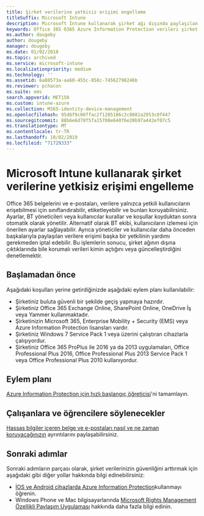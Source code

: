 ```yaml
---
title: Şirket verilerine yetkisiz erişimi engelleme
titleSuffix: Microsoft Intune
description: Microsoft Intune kullanarak şirket ağı dışında paylaşılan şirket verilerine yetkisiz erişimi engelleyin.
keywords: Office 365 O365 Azure Information Protection verileri şirket verilerini ağ dışında koruma
ms.author: dougeby
author: dougeby
manager: dougeby
ms.date: 01/02/2018
ms.topic: archived
ms.service: microsoft-intune
ms.localizationpriority: medium
ms.technology: ''
ms.assetid: 6a88573a-aa60-455c-858c-74562798246b
ms.reviewer: pchacon
ms.suite: ems
search.appverid: MET150
ms.custom: intune-azure
ms.collection: M365-identity-device-management
ms.openlocfilehash: 95d6f9c06ffac2f1205186c2c0881a2953c0f447
ms.sourcegitcommit: 88b6e6d70f5fa15708e640f6e20b97a442ef07c5
ms.translationtype: MT
ms.contentlocale: tr-TR
ms.lasthandoff: 10/02/2019
ms.locfileid: "71729333"
---
```

# <a name="prevent-unauthorized-access-to-company-data-using-microsoft-intune"></a>Microsoft Intune kullanarak şirket verilerine yetkisiz erişimi engelleme

Office 365 belgelerini ve e-postaları, verilere yalnızca yetkili kullanıcıların erişebilmesi için sınıflandırabilir, etiketleyebilir ve bunları koruyabilirsiniz. Ayarlar, BT yöneticileri veya kullanıcılar kurallar ve koşullar koyduktan sonra otomatik olarak yönetilir. Alternatif olarak BT ekibi, kullanıcıların izlemesi için önerilen ayarlar sağlayabilir. Ayrıca yöneticiler ve kullanıcılar daha önceden başkalarıyla paylaşılan verilere erişimi başka bir yetkilinin yardımı gerekmeden iptal edebilir. Bu işlemlerin sonucu, şirket ağının dışına çıktıklarında bile korumalı verileri kimin açtığını veya güncelleştirdiğini denetlemektir. 

## <a name="before-you-begin"></a>Başlamadan önce

Aşağıdaki koşulları yerine getirdiğinizde aşağıdaki eylem planı kullanılabilir:
* Şirketiniz buluta güvenli bir şekilde geçiş yapmaya hazırdır.
* Şirketiniz Office 365 Exchange Online, SharePoint Online, OneDrive İş veya Yammer kullanmaktadır.
* Şirketinizin Microsoft 365, Enterprise Mobility + Security (EMS) veya Azure Information Protection lisansları vardır.
* Şirketiniz Windows 7 Service Pack 1 veya üzerini çalıştıran cihazlarla çalışıyordur.
* Şirketiniz Office 365 ProPlus ile 2016 ya da 2013 uygulamaları, Office Professional Plus 2016, Office Professional Plus 2013 Service Pack 1 veya Office Professional Plus 2010 kullanıyordur.

## <a name="action-plan"></a>Eylem planı

[Azure Information Protection için hızlı başlangıç öğreticisi](https://docs.microsoft.com/information-protection/get-started/infoprotect-quick-start-tutorial)'ni tamamlayın.  

## <a name="what-to-tell-employees-and-students"></a>Çalışanlara ve öğrencilere söylenecekler

[Hassas bilgiler içeren belge ve e-postaları nasıl ve ne zaman koruyacağınızın](https://docs.microsoft.com/information-protection/deploy-use/help-users) ayrıntılarını paylaşabilirsiniz.

## <a name="next-steps"></a>Sonraki adımlar

Sonraki adımların parçası olarak, şirket verilerinizin güvenliğini arttırmak için aşağıdaki gibi diğer yollar hakkında bilgi edinebilirsiniz: 

* [İOS ve Android cihazlarda Azure Information Protection](https://docs.microsoft.com/information-protection/rms-client/mobile-app-faq)kullanmayı öğrenin.
* Windows Phone ve Mac bilgisayarlarında [Microsoft Rights Management Özellikli Paylaşım Uygulaması](https://technet.microsoft.com/dn451248) hakkında daha fazla bilgi edinin.
